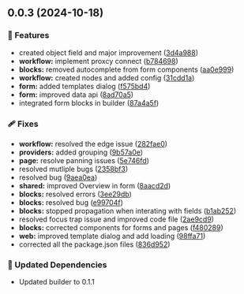 ## 0.0.3 (2024-10-18)

### 🚀 Features

- created object field and major improvement ([3d4a988](https://github.com/rhinobase/fibr/commit/3d4a988))
- **workflow:** implement proxcy connect ([b784698](https://github.com/rhinobase/fibr/commit/b784698))
- **blocks:** removed autocomplete from form components ([aa0e999](https://github.com/rhinobase/fibr/commit/aa0e999))
- **workflow:** created nodes and added config ([31cdd1a](https://github.com/rhinobase/fibr/commit/31cdd1a))
- **form:** added templates dialog ([f575bd4](https://github.com/rhinobase/fibr/commit/f575bd4))
- **form:** improved data api ([8ad70a5](https://github.com/rhinobase/fibr/commit/8ad70a5))
- integrated form blocks in builder ([87a4a5f](https://github.com/rhinobase/fibr/commit/87a4a5f))

### 🩹 Fixes

- **workflow:** resolved the edge issue ([282fae0](https://github.com/rhinobase/fibr/commit/282fae0))
- **providers:** added grouping ([9b57a0e](https://github.com/rhinobase/fibr/commit/9b57a0e))
- **page:** resolve panning issues ([5e746fd](https://github.com/rhinobase/fibr/commit/5e746fd))
- resolved mutliple bugs ([2358bf3](https://github.com/rhinobase/fibr/commit/2358bf3))
- resolved bug ([9aea0ea](https://github.com/rhinobase/fibr/commit/9aea0ea))
- **shared:** improved Overview in form ([8aacd2d](https://github.com/rhinobase/fibr/commit/8aacd2d))
- **blocks:** resolved errors ([3ee29db](https://github.com/rhinobase/fibr/commit/3ee29db))
- **blocks:** resolved bug ([e99704f](https://github.com/rhinobase/fibr/commit/e99704f))
- **blocks:** stopped propagation when interating with fields ([b1ab252](https://github.com/rhinobase/fibr/commit/b1ab252))
- resolved focus trap issue and improved code file ([2ae9cd9](https://github.com/rhinobase/fibr/commit/2ae9cd9))
- **blocks:** corrected components for forms and pages ([f480289](https://github.com/rhinobase/fibr/commit/f480289))
- **web:** improved template dialog and add loading ([98ffa71](https://github.com/rhinobase/fibr/commit/98ffa71))
- corrected all the package.json files ([836d952](https://github.com/rhinobase/fibr/commit/836d952))

### 🧱 Updated Dependencies

- Updated builder to 0.1.1